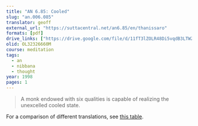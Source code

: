 ```yaml
---
title: "AN 6.85: Cooled"
slug: "an.006.085"
translator: geoff
external_url: "https://suttacentral.net/an6.85/en/thanissaro"
formats: [pdf]
drive_links: ["https://drive.google.com/file/d/11fT3lZOLR48Di5vqdB3LTWZvXAcxHo-J/view?usp=drivesdk"]
olid: OL32326660M
course: meditation
tags:
  - an
  - nibbana
  - thought
year: 1998
pages: 1
---
```


> A monk endowed with six qualities is capable of realizing the unexcelled cooled state.

For a comparison of different translations, see [this table](https://docs.google.com/document/d/1zn6HAnAP4V2aqJOKA_K65D3qMM-FKVzi/edit?usp=drivesdk&ouid=100121264257053757190&rtpof=true&sd=true).
